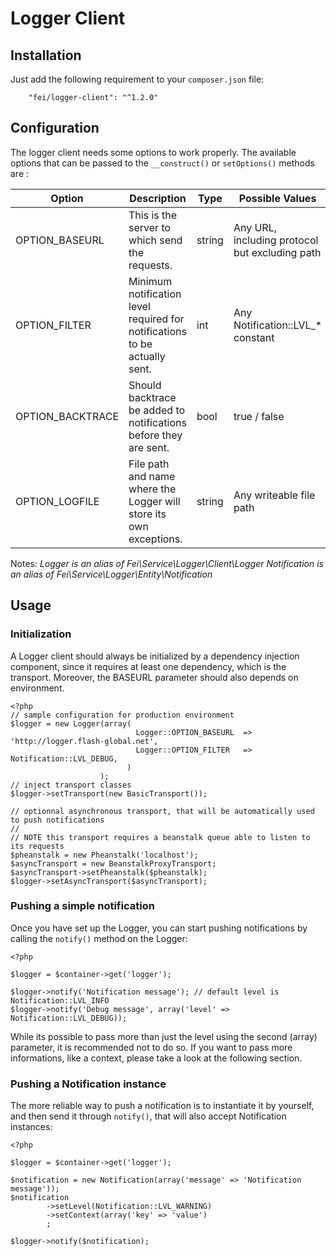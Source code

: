 # Logger Client

## Installation

Just add the following requirement to your `composer.json` file:

```
    "fei/logger-client": "^1.2.0"
```

## Configuration

The logger client needs some options to work properly. The available options that can be passed to the `__construct()` or `setOptions()` methods are :


| Option           | Description                                                                | Type   | Possible Values                                | Default                 |
|------------------|----------------------------------------------------------------------------|--------|------------------------------------------------|-------------------------|
| OPTION_BASEURL   | This is the server to which send the requests.                             | string | Any URL, including protocol but excluding path | --                      |
| OPTION_FILTER    | Minimum notification level required for notifications to be actually sent. | int    | Any Notification::LVL_* constant               | Notification::LVL_ERROR |
| OPTION_BACKTRACE | Should backtrace be added to notifications before they are sent.           | bool   | true / false                                   | true                    |
| OPTION_LOGFILE   | File path and name where the Logger will store its own exceptions.         | string | Any writeable file  path                       | /tmp/logger.log         |

Notes:
*Logger is an alias of Fei\Service\Logger\Client\Logger*
*Notification is an alias of Fei\Service\Logger\Entity\Notification*

## Usage

### Initialization

A Logger client should always be initialized by a dependency injection component, since it requires at least one dependency, which is the transport. Moreover, the BASEURL parameter should also depends on environment.

```
<?php
// sample configuration for production environment
$logger = new Logger(array(
                            Logger::OPTION_BASEURL  => 'http://logger.flash-global.net',
                            Logger::OPTION_FILTER   => Notification::LVL_DEBUG,
                          )
                    );
// inject transport classes
$logger->setTransport(new BasicTransport());

// optionnal asynchronous transport, that will be automatically used to push notifications
//
// NOTE this transport requires a beanstalk queue able to listen to its requests
$pheanstalk = new Pheanstalk('localhost');
$asyncTransport = new BeanstalkProxyTransport;
$asyncTransport->setPheanstalk($pheanstalk);
$logger->setAsyncTransport($asyncTransport);
```


### Pushing a simple notification

Once you have set up the Logger, you can start pushing notifications by calling the `notify()` method on the Logger:

```
<?php

$logger = $container->get('logger');

$logger->notify('Notification message'); // default level is Notification::LVL_INFO
$logger->notify('Debug message', array('level' => Notification::LVL_DEBUG));
```

While its possible to pass more than just the level using the second (array) parameter, it is recommended not to do so. If you want to pass more informations, like a context, please take a look at the following section.

### Pushing a Notification instance

The more reliable way to push a notification is to instantiate it by yourself, and then send it through `notify()`, that will also accept Notification instances:

```
<?php

$logger = $container->get('logger');

$notification = new Notification(array('message' => 'Notification message'));
$notification
        ->setLevel(Notification::LVL_WARNING)
        ->setContext(array('key' => 'value')
        ;
        
$logger->notify($notification);

```

